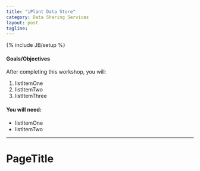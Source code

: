 ```yaml
--- 
title: "iPlant Data Store"
category: Data Sharing Services
layout: post
tagline: 
---
```


{% include JB/setup %}

#### Goals/Objectives

After completing this workshop, you will:

  1. listItemOne
  2. listItemTwo
  3. listItemThree

#### You will need:

  - listItemOne
  - listItemTwo

----

# PageTitle

